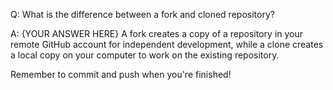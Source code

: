 Q: What is the difference between a fork and cloned repository?

A: {YOUR ANSWER HERE}
A fork creates a copy of a repository in your remote GitHub account for independent development, while a clone creates a local copy on your computer to work on the existing repository.

Remember to commit and push when you're finished!